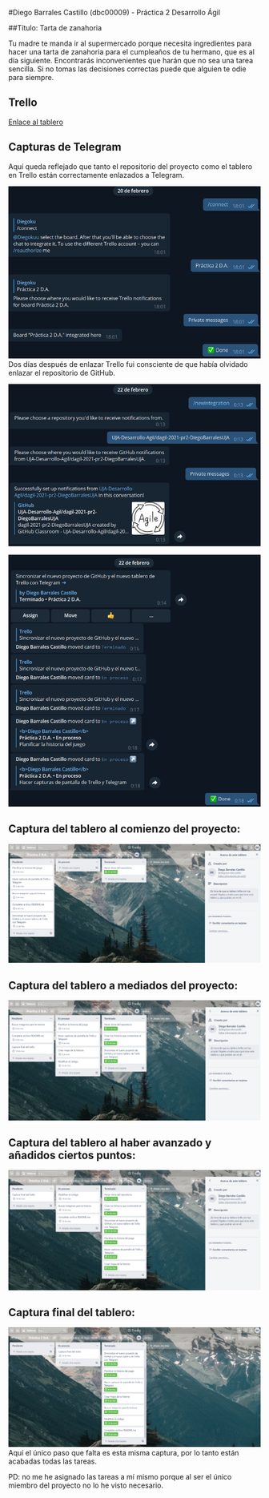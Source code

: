 
#Diego Barrales Castillo (dbc00009) - Práctica 2 Desarrollo Ágil


##Título: Tarta de zanahoria

Tu madre te manda ir al supermercado porque necesita ingredientes para hacer una tarta de
zanahoria para el cumpleaños de tu hermano, que es al día siguiente.
Encontrarás inconvenientes que harán que no sea una tarea sencilla.
Si no tomas las decisiones correctas puede que alguien te odie para siempre.

## Trello

[Enlace al tablero](https://trello.com/b/0IZ2We9v/pr%C3%A1ctica-2-da)

## Capturas de Telegram

Aquí queda reflejado que tanto el repositorio del proyecto como el tablero en Trello están correctamente enlazados a Telegram.

![alt text](./games/imagenes/capturas/TELEGRAM/1.png "Tablero enlazado")
Dos días después de enlazar Trello fui consciente de que había olvidado enlazar el repositorio de GitHub.

![alt text](./games/imagenes/capturas/TELEGRAM/2.png "Repositorio enlazado")

![alt text](./games/imagenes/capturas/TELEGRAM/3.png "Prueba de que todo funciona")


## Captura del tablero al comienzo del proyecto:

![alt text](./games/imagenes/capturas/TRELLO/1.png "Tablero al comienzo")

## Captura del tablero a mediados del proyecto:

![alt text](./games/imagenes/capturas/TRELLO/2.png "Tablero a mediados")

## Captura del tablero al haber avanzado y añadidos ciertos puntos:

![alt text](./games/imagenes/capturas/TRELLO/3.png "Tablero avanzado")

## Captura final del tablero:

![alt text](./games/imagenes/capturas/TRELLO/4.png "Tablero al finalizar")
Aquí el único paso que falta es esta misma captura, por lo tanto están acabadas todas las tareas.

PD: no me he asignado las tareas a mí mismo porque al ser el único miembro del proyecto no lo he visto necesario.
